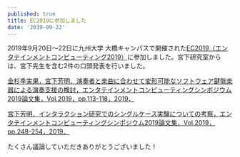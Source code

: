 ```yaml
---
published: true
title: EC2019に参加しました
date: '2019-09-22'
---
```

​2019年9月20日～22日に九州大学 大橋キャンパスで開催された[EC2019（エンタテインメントコンピューティング2019）](https://ec2019.entcomp.org/)に参加しました。宮下研究室からは、宮下先生を含む2件の口頭発表を行いました。



[金杉季実果，宮下芳明．演奏者と楽曲に合わせて変形可能なソフトウェア鍵盤楽器による演奏支援の検討，エンタテインメントコンピューティングシンポジウム2019論文集，Vol.2019，pp.113-118，2019．](https://research.miyashita.com/papers/D222)



[宮下芳明．インタラクション研究でのシングルケース実験についての考察，エンタテインメントコンピューティングシンポジウム2019論文集，Vol.2019，pp.248-254，2019．](https://research.miyashita.com/papers/D223)



たくさん議論していただきありがとうございました！
